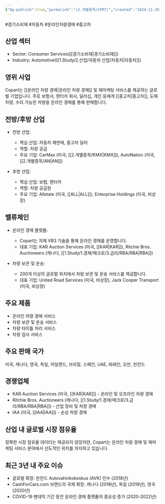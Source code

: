 ```yaml
---
{"dg-publish":true,"permalink":"/2.개별종목/CPRT/","created":"2024-11-26T14:03:39.589+09:00","updated":"2025-07-29T21:37:04.512+09:00"}
---
```


#경기소비재 #자동차 #온라인차량경매 #중고차

## 산업 섹터

- Sector: Consumer Services([[경기소비재\|경기소비재]])
- Industry: Automotive([[1.Study/2.산업/자동차 산업/자동차\|자동차]])

## 영위 사업

Copart는 [[온라인 차량 경매\|온라인 차량 경매]] 및 재마케팅 서비스를 제공하는 글로벌 기업입니다. 주로 보험사, 렌터카 회사, 딜러십, 개인 등에게 [[중고차\|중고차]], 도매차량, 수리 가능한 차량을 온라인 경매를 통해 판매합니다.

## 전방/후방 산업

- 전방 산업:
    
    - 핵심 산업: 자동차 재판매, 중고차 딜러
    - 역할: 차량 공급
    - 주요 기업: CarMax (미국, [[2.개별종목/KMX\|KMX]]), AutoNation (미국, [[2.개별종목/AN\|AN]])
    
- 후방 산업:
    
    - 핵심 산업: 보험, 렌터카
    - 역할: 차량 공급원
    - 주요 기업: Allstate (미국, [[ALL\|ALL]]), Enterprise Holdings (미국, 비상장)
    

## 밸류체인

- 온라인 경매 플랫폼:
    
    - Copart는 자체 VB3 기술을 통해 온라인 경매를 운영합니다.
    - 대표 기업: KAR Auction Services (미국, [[KAR\|KAR]]), Ritchie Bros. Auctioneers (캐나다, [[1.Study/1.경제/매크로/3.금리/RBA/RBA\|RBA]])
    
- 차량 보관 및 운송:
    
    - 200개 이상의 글로벌 위치에서 차량 보관 및 운송 서비스를 제공합니다.
    - 대표 기업: United Road Services (미국, 비상장), Jack Cooper Transport (미국, 비상장)
    

## 주요 제품

- 온라인 차량 경매 서비스
- 차량 보관 및 운송 서비스
- 차량 타이틀 처리 서비스
- 차량 검사 서비스

## 주요 판매 국가

미국, 캐나다, 영국, 독일, 아일랜드, 브라질, 스페인, UAE, 바레인, 오만, 핀란드

## 경쟁업체

- KAR Auction Services (미국, [[KAR\|KAR]]) - 온라인 및 오프라인 차량 경매
- Ritchie Bros. Auctioneers (캐나다, [[1.Study/1.경제/매크로/3.금리/RBA/RBA\|RBA]]) - 산업 장비 및 차량 경매
- IAA (미국, [[IAA\|IAA]]) - 손상 차량 경매

## 산업 내 글로벌 시장 점유율

정확한 시장 점유율 데이터는 제공되지 않았지만, Copart는 온라인 차량 경매 및 재마케팅 서비스 분야에서 선도적인 위치를 차지하고 있습니다.

## 최근 3년 내 주요 이슈

- 글로벌 확장: 핀란드 Autovahinkokeskus (AVK) 인수 (2018년)
- CashForCars.com 브랜드의 국제 확장: 캐나다 (2018년), 독일 (2019년), 영국 (2020년)
- COVID-19 팬데믹 기간 동안 온라인 경매 플랫폼의 중요성 증가 (2020-2022년)